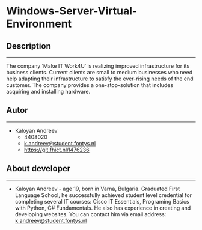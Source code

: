 # Windows-Server-Virtual-Environment

## Description
-----------------------------------------
The company ‘Make IT Work4U’ is realizing improved infrastructure for its business clients. Current clients are small to medium businesses who need help 
adapting their infrastructure to satisfy the ever-rising needs of the end customer. The company provides a one-stop-solution that includes acquiring and 
installing hardware.

## Autor
-----------------------------------------
 - Kaloyan Andreev 
    - 4408020
    - k.andreev@student.fontys.nl
    - https://git.fhict.nl/I476236

## About developer
-----------------------------------------
 - Kaloyan Andreev - age 19, born in Varna, Bulgaria. Graduated First Language School, he successfully achieved student level credential for completing 
   several IT courses: Cisco IT Essentials, Programing Basics with Python, C# Fundamentals. He also has experience in creating and developing websites. 
   You can contact him via email address: k.andreev@student.fontys.nl
